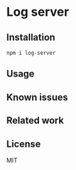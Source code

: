 # Log server

## Installation

```
npm i log-server
```

## Usage

## Known issues

## Related work

## License

MIT
